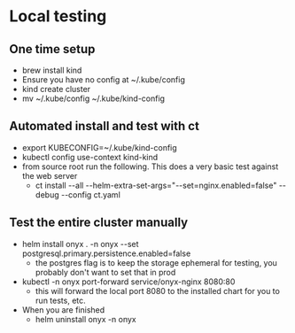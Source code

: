 # Local testing

## One time setup
* brew install kind
* Ensure you have no config at ~/.kube/config
* kind create cluster
* mv ~/.kube/config ~/.kube/kind-config

## Automated install and test with ct
* export KUBECONFIG=~/.kube/kind-config
* kubectl config use-context kind-kind
* from source root run the following. This does a very basic test against the web server
  * ct install --all --helm-extra-set-args="--set=nginx.enabled=false" --debug --config ct.yaml

## Test the entire cluster manually
* helm install onyx . -n onyx --set postgresql.primary.persistence.enabled=false
  * the postgres flag is to keep the storage ephemeral for testing, you probably don't want to set that in prod
* kubectl -n onyx port-forward service/onyx-nginx 8080:80
  * this will forward the local port 8080 to the installed chart for you to run tests, etc.
* When you are finished
  * helm uninstall onyx -n onyx
